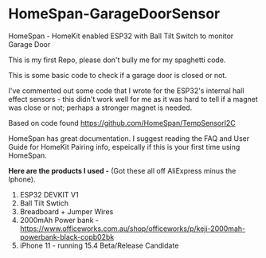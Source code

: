 # HomeSpan-GarageDoorSensor
HomeSpan - HomeKit enabled ESP32 with Ball Tilt Switch to monitor Garage Door

This is my first Repo, please don't bully me for my spaghetti code. 

This is some basic code to check if a garage door is closed or not. 

I've commented out some code that I wrote for the ESP32's internal hall effect sensors - this didn't work well for me as it was hard to tell if a magnet was close or not; perhaps a stronger magnet is needed.

Based on code found https://github.com/HomeSpan/TempSensorI2C 

HomeSpan has great documentation. I suggest reading the FAQ and User Guide for HomeKit Pairing info, espeically if this is your first time using HomeSpan.

**Here are the products I used -** (Got these all off AliExpress minus the Iphone).
1) ESP32 DEVKIT V1
2) Ball Tilt Swtich
3) Breadboard + Jumper Wires
4) 2000mAh Power bank - https://www.officeworks.com.au/shop/officeworks/p/keji-2000mah-powerbank-black-copb02bk
5) iPhone 11 - running 15.4 Beta/Release Candidate

